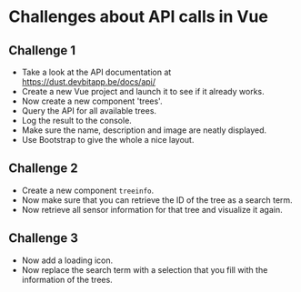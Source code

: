 # Challenges about API calls in Vue

## Challenge 1

* Take a look at the API documentation at https://dust.devbitapp.be/docs/api/
* Create a new Vue project and launch it to see if it already works.
* Now create a new component 'trees'.
* Query the API for all available trees.
* Log the result to the console.
* Make sure the name, description and image are neatly displayed.
* Use Bootstrap to give the whole a nice layout.

## Challenge 2

* Create a new component `treeinfo`.
* Now make sure that you can retrieve the ID of the tree as a search term.
* Now retrieve all sensor information for that tree and visualize it again.

## Challenge 3

* Now add a loading icon.
* Now replace the search term with a selection that you fill with the information of the trees.